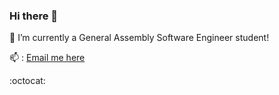 ### Hi there 👋   

🌱 I’m currently a General Assembly Software Engineer student!

📫 :
[Email me here](mailto:roebrtbalonek@gmail.com?subject=[GitHub]%20Source%20Han%20Sans)


 :octocat: 


<!--
**rbalonek/rbalonek** is a ✨ _special_ ✨ repository because its `README.md` (this file) appears on your GitHub profile.

Here are some ideas to get you started:

- 🔭 I’m currently working on ...
- 🌱 I’m currently learning ...
- 👯 I’m looking to collaborate on ...
- 🤔 I’m looking for help with ...
- 💬 Ask me about ...
- 📫 How to reach me: ...
- 😄 Pronouns: ...
- ⚡ Fun fact: ...
-->
